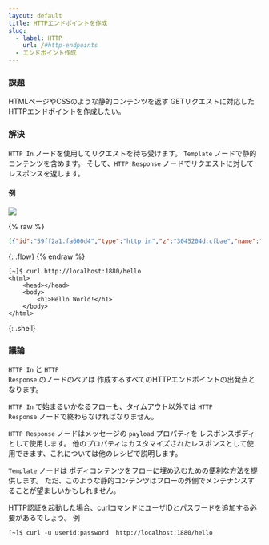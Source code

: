 ```yaml
---
layout: default
title: HTTPエンドポイントを作成
slug:
  - label: HTTP
    url: /#http-endpoints
  - エンドポイント作成
---
```


### 課題

HTMLページやCSSのような静的コンテンツを返す
GETリクエストに対応したHTTPエンドポイントを作成したい。

### 解決

<code class="node">HTTP In</code> ノードを使用してリクエストを待ち受けます。
<code class="node">Template</code> ノードで静的コンテンツを含めます。
そして、<code class="node">HTTP Response</code> ノードでリクエストに対してレスポンスを返します。

#### 例

![](/images/http/create-an-http-endpoint.png)

{% raw %}
~~~json
[{"id":"59ff2a1.fa600d4","type":"http in","z":"3045204d.cfbae","name":"","url":"/hello","method":"get","swaggerDoc":"","x":100,"y":80,"wires":[["54c1e70d.ab3e18"]]},{"id":"54c1e70d.ab3e18","type":"template","z":"3045204d.cfbae","name":"page","field":"payload","fieldType":"msg","format":"handlebars","syntax":"mustache","template":"<html>\n    <head></head>\n    <body>\n        <h1>Hello World!</h1>\n    </body>\n</html>","x":250,"y":80,"wires":[["266c286f.d993d8"]]},{"id":"266c286f.d993d8","type":"http response","z":"3045204d.cfbae","name":"","x":390,"y":80,"wires":[]}]
~~~
{: .flow}
{% endraw %}

~~~text
[~]$ curl http://localhost:1880/hello
<html>
    <head></head>
    <body>
        <h1>Hello World!</h1>
    </body>
</html>
~~~
{: .shell}

### 議論

<code class="node">HTTP In</code> と <code class="node">HTTP Response</code> のノードのペアは
作成するすべてのHTTPエンドポイントの出発点となります。

<code class="node">HTTP In</code> で始まるいかなるフローも、タイムアウト以外では
<code class="node">HTTP Response</code> ノードで終わらなければなりません。

<code class="node">HTTP Response</code> ノードはメッセージの `payload` プロパティを
レスポンスボディとして使用します。
他のプロパティはカスタマイズされたレスポンスとして使用できます、これについては他のレシピで説明します。


<code class="node">Template</code> ノードは
ボディコンテンツをフローに埋め込むための便利な方法を提供します。
ただ、このような静的コンテンツはフローの外側でメンテナンスすることが望ましいかもしれません。

HTTP認証を起動した場合、curlコマンドにユーザIDとパスワードを追加する必要があるでしょう。
例

~~~text
[~]$ curl -u userid:password  http://localhost:1880/hello 
~~~